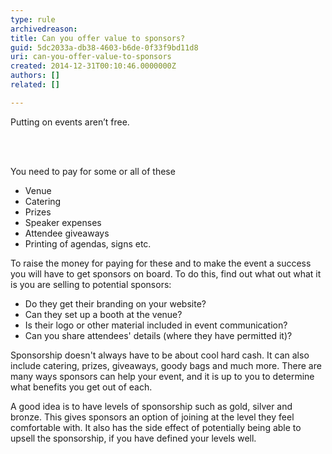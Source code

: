 ```yaml
---
type: rule
archivedreason: 
title: Can you offer value to sponsors?
guid: 5dc2033a-db38-4603-b6de-0f33f9bd11d8
uri: can-you-offer-value-to-sponsors
created: 2014-12-31T00:10:46.0000000Z
authors: []
related: []

---
```



<p class="ssw15-rteElement-P">Putting on events aren’t free.&#160;​​​</p>
<br><excerpt class='endintro'></excerpt><br>
<p>You need to pay for some or all of these</p><ul><li>​Venue </li><li>Catering </li><li>Prizes </li><li>Speaker expenses</li><li>Attendee giveaways</li><li>Printing of agendas, signs etc.</li></ul><p>To raise the money for paying for these and to make the event a success you will have to get sponsors on board. To do this, find out what out what it is you are selling to potential sponsors&#58;</p><ul><li>Do they get their branding on your website?</li><li>Can they set up a booth at the venue?</li><li>Is their logo or other material included in event communication?</li><li>Can you share attendees' details (where they have permitted it)?</li></ul><p>Sponsorship doesn't always have to be about cool hard cash. It can also include catering, prizes, giveaways, goody bags and much more. There are many ways sponsors can help your event, and it is up to you to determine what benefits you get out of each.</p><p>A good idea is to have levels of sponsorship such as gold, silver and bronze. This gives sponsors an option of joining at the level they feel comfortable with. It also has the side effect of potentially being able to upsell the sponsorship, if you have defined your levels well.</p>


